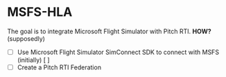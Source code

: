 # MSFS-HLA
The goal is to integrate Microsoft Flight Simulator with Pitch RTI.
**HOW?** (supposedly)
- [ ] Use Microsoft Flight Simulator SimConnect SDK to connect with MSFS (initially)
         [ ] 
- [ ] Create a Pitch RTI Federation
